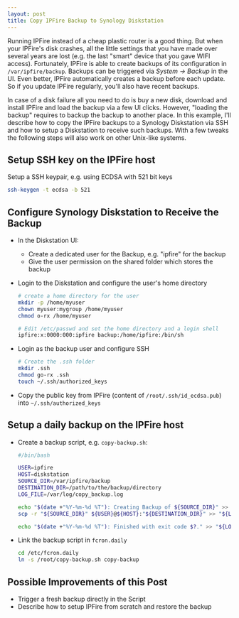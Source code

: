 ```yaml
---
layout: post
title: Copy IPFire Backup to Synology Diskstation
---
```


Running IPFire instead of a cheap plastic router is a good thing. But when your IPFire's disk crashes, all the little settings that you have made over several years are lost (e.g. the last "smart" device that you gave WIFI access). Fortunately, IPFire is able to create backups of its configuration in `/var/ipfire/backup`. Backups can be triggered via *System -> Backup* in the UI. Even better, IPFire automatically creates a backup before each update. So if you update IPFire regularly, you'll also have recent backups.

In case of a disk failure all you need to do is buy a new disk, download and install IPFire and load the backup via a few UI clicks. However, "loading the backup" requires to backup the backup to another place. In this example, I'll describe how to copy the IPFire backups to a Synology Diskstation via SSH and how to setup a Diskstation to receive such backups. With a few tweaks the following steps will also work on other Unix-like systems.


## Setup SSH key on the IPFire host

Setup a SSH keypair, e.g. using ECDSA with 521 bit keys
```bash
ssh-keygen -t ecdsa -b 521
```


## Configure Synology Diskstation to Receive the Backup

* In the Diskstation UI:
  * Create a dedicated user for the Backup, e.g. "ipfire" for the backup
  * Give the user permission on the shared folder which stores the backup

* Login to the Diskstation and configure the user's home directory
  ```bash
  # create a home directory for the user
  mkdir -p /home/myuser
  chown myuser:mygroup /home/myuser
  chmod o-rx /home/myuser

  # Edit /etc/passwd and set the home directory and a login shell
  ipfire:x:0000:000:ipfire backup:/home/ipfire:/bin/sh
  ```

* Login as the backup user and configure SSH

  ```bash
  # Create the .ssh folder
  mkdir .ssh
  chmod go-rx .ssh
  touch ~/.ssh/authorized_keys
  ```

* Copy the public key from IPFire (content of `/root/.ssh/id_ecdsa.pub`) into `~/.ssh/authorized_keys`

## Setup a daily backup on the IPFire host

* Create a backup script, e.g. `copy-backup.sh`:

  ```bash
  #/bin/bash

  USER=ipfire
  HOST=diskstation
  SOURCE_DIR=/var/ipfire/backup
  DESTINATION_DIR=/path/to/the/backup/directory
  LOG_FILE=/var/log/copy_backup.log
  
  echo "$(date +"%Y-%m-%d %T"): Creating Backup of ${SOURCE_DIR}" >> "${LOG_FILE}" 2>&1
  scp -r "${SOURCE_DIR}" ${USER}@${HOST}:"${DESTINATION_DIR}" >> "${LOG_FILE}" 2>&1
  
  echo "$(date +"%Y-%m-%d %T"): Finished with exit code $?." >> "${LOG_FILE}" 2>&1
  ```

* Link the backup script in `fcron.daily`
 
  ``` bash
  cd /etc/fcron.daily
  ln -s /root/copy-backup.sh copy-backup
  ```

## Possible Improvements of this Post

* Trigger a fresh backup directly in the Script
* Describe how to setup IPFire from scratch and restore the backup
